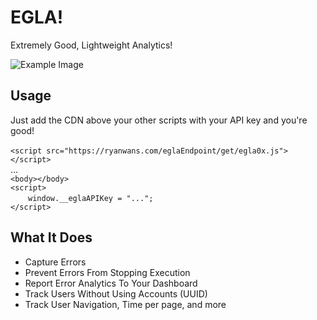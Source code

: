 # EGLA!
Extremely Good, Lightweight Analytics!

![Example Image](https://github.com/ryanrocket/egla/example.png)

## Usage
Just add the CDN above your other scripts with your API key and you're good!<br><br>
`<script src="https://ryanwans.com/eglaEndpoint/get/egla0x.js"></script>`<br>
...<br>
`<body></body>`<br>
`<script>`<br>
&emsp;&emsp;`window.__eglaAPIKey = "...";`<br>
`</script>`

## What It Does
- Capture Errors
- Prevent Errors From Stopping Execution
- Report Error Analytics To Your Dashboard
- Track Users Without Using Accounts (UUID)
- Track User Navigation, Time per page, and more
